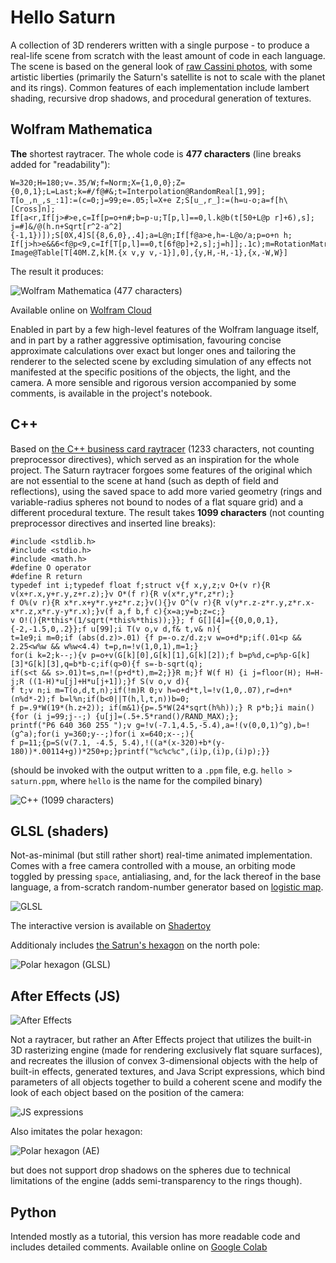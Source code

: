 # Hello Saturn

A collection of 3D renderers written with a single purpose - to produce a real-life scene from scratch with the least amount of code in each language. The scene is based on the general look of [raw Cassini photos](https://science.nasa.gov/mission/cassini/multimedia/featured-raw-images/), with some artistic liberties (primarily the Saturn's satellite is not to scale with the planet and its rings). Common features of each implementation include lambert shading, recursive drop shadows, and procedural generation of textures.

## Wolfram Mathematica

**The** shortest raytracer. The whole code is **477 characters** (line breaks added for "readability"):

```
W=320;H=180;v=.35/W;f=Norm;X={1,0,0};Z={0,0,1};L=Last;k=#/f@#&;t=Interpolation@RandomReal[1,99];
T[o_,n_,s_:1]:=(c=0;j=99;e=.05;l=X+e Z;S[u_,r_]:=(h=u-o;a=f[h\[Cross]n];
If[a<r,If[j>#>e,c=If[p=o+n#;b=p-u;T[p,l]==0,l.k@b(t[50+L@p r]+6),s];
j=#]&/@(h.n+Sqrt[r^2-a^2]{-1,1})]);S[0X,4]S[{8,6,0},.4];a=L@n;If[f@a>e,h=-L@o/a;p=o+n h;
If[j>h>e&&6<f@p<9,c=If[T[p,l]==0,t[6f@p]+2,s];j=h]];.1c);m=RotationMatrix;M=m[1,Z].m[1,X];
Image@Table[T[40M.Z,k[M.{x v,y v,-1}],0],{y,H,-H,-1},{x,-W,W}]
```

The result it produces:

![Wolfram Mathematica (477 characters)](Images/Wolfram.png)

Available online on [Wolfram Cloud](https://www.wolframcloud.com/obj/566c07ee-4a30-44ad-8329-c29e07d14e01)

Enabled in part by a few high-level features of the Wolfram language itself, and in part by a rather aggressive optimisation, favouring concise approximate calculations over exact but longer ones and tailoring the renderer to the selected scene by excluding simulation of any effects not manifested at the specific positions of the objects, the light, and the camera. A more sensible and rigorous version accompanied by some comments, is available in the project's notebook.

## C++

Based on [the C++ business card raytracer](https://fabiensanglard.net/rayTracing_back_of_business_card/) (1233 characters, not counting preprocessor directives), which served as an inspiration for the whole project. The Saturn raytracer forgoes some features of the original which are not essential to the scene at hand (such as depth of field and reflections), using the saved space to add more varied geometry (rings and variable-radius spheres not bound to nodes of a flat square grid) and a different procedural texture. The result takes **1099 characters** (not counting preprocessor directives and inserted line breaks):

```
#include <stdlib.h>
#include <stdio.h>
#include <math.h>
#define O operator
#define R return
typedef int i;typedef float f;struct v{f x,y,z;v O+(v r){R v(x+r.x,y+r.y,z+r.z);}v O*(f r){R v(x*r,y*r,z*r);}
f O%(v r){R x*r.x+y*r.y+z*r.z;}v(){}v O^(v r){R v(y*r.z-z*r.y,z*r.x-x*r.z,x*r.y-y*r.x);}v(f a,f b,f c){x=a;y=b;z=c;}
v O!(){R*this*(1/sqrt(*this%*this));}}; f G[][4]={{0,0,0,1},{-2,-1.5,0,.2}};f u[99];i T(v o,v d,f& t,v& n){
t=1e9;i m=0;if (abs(d.z)>.01) {f p=-o.z/d.z;v w=o+d*p;if(.01<p && 2.25<w%w && w%w<4.4) t=p,n=!v(1,0,1),m=1;}
for(i k=2;k--;){v p=o+v(G[k][0],G[k][1],G[k][2]);f b=p%d,c=p%p-G[k][3]*G[k][3],q=b*b-c;if(q>0){f s=-b-sqrt(q);
if(s<t && s>.01)t=s,n=!(p+d*t),m=2;}}R m;}f W(f H) {i j=floor(H); H=H-j;R ((1-H)*u[j]+H*u[j+1]);}f S(v o,v d){
f t;v n;i m=T(o,d,t,n);if(!m)R 0;v h=o+d*t,l=!v(1,0,.07),r=d+n*(n%d*-2);f b=l%n;if(b<0||T(h,l,t,n))b=0;
f p=.9*W(19*(h.z+2)); if(m&1){p=.5*W(24*sqrt(h%h));} R p*b;}i main(){for (i j=99;j--;) {u[j]=(.5+.5*rand()/RAND_MAX);};
printf("P6 640 360 255 ");v g=!v(-7.1,4.5,-5.4),a=!(v(0,0,1)^g),b=!(g^a);for(i y=360;y--;)for(i x=640;x--;){
f p=11;{p=S(v(7.1, -4.5, 5.4),!((a*(x-320)+b*(y-180))*.00114+g))*250+p;}printf("%c%c%c",(i)p,(i)p,(i)p);}}
```

(should be invoked with the output written to a `.ppm` file, e.g. ```hello > saturn.ppm```, where `hello` is the name for the compiled binary)

![C++ (1099 characters)](Images/C++.png)

## GLSL (shaders)

Not-as-minimal (but still rather short) real-time animated implementation. Comes with a free camera controlled with a mouse, an orbiting mode toggled by pressing `space`, antialiasing, and, for the lack thereof in the base language, a from-scratch random-number generator based on [logistic map](https://en.wikipedia.org/wiki/Logistic_map).

![GLSL](Images/GLSL.png)

The interactive version is available on [Shadertoy](https://www.shadertoy.com/embed/stByRG?paused=false)

Additionaly includes [the Satrun's hexagon](https://en.wikipedia.org/wiki/Saturn%27s_hexagon) on the north pole:

![Polar hexagon (GLSL)](<Images/GLSL hex.png>)

## After Effects (JS)

![After Effects](Images/AE.png)

Not a raytracer, but rather an After Effects project that utilizes the built-in 3D rasterizing engine (made for rendering exclusively flat square surfaces), and recreates the illusion of convex 3-dimensional objects with the help of built-in effects, generated textures, and Java Script expressions, which bind parameters of all objects together to build a coherent scene and modify the look of each object based on the position of the camera:

![JS expressions](<Images/JS expressions.gif>)

Also imitates the polar hexagon:

![Polar hexagon (AE)](<Images/AE hex.png>)

but does not support drop shadows on the spheres due to technical limitations of the engine (adds semi-transparency to the rings though).

## Python

Intended mostly as a tutorial, this version has more readable code and includes detailed comments. Available online on [Google Colab](https://colab.research.google.com/drive/1PR4u2Hia5xthwy1G5SM-yVO5H_cr1HCY#scrollTo=5b39d429)
